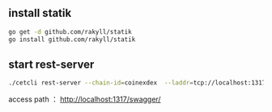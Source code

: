 ## install statik

```bash
go get -d github.com/rakyll/statik
go install github.com/rakyll/statik
```

## start rest-server

```bash
./cetcli rest-server --chain-id=coinexdex  --laddr=tcp://localhost:1317  --node tcp://localhost:26657 --trust-node=false

```

access path ：
[http://localhost:1317/swagger/](http://localhost:1317/swagger/)